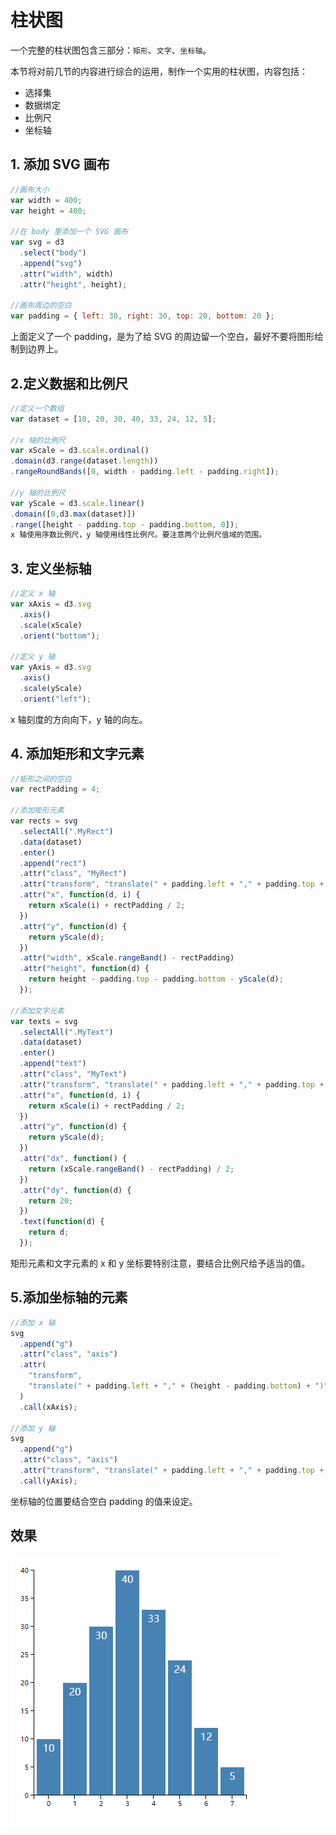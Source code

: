# 柱状图

一个完整的柱状图包含三部分：`矩形`、`文字`、`坐标轴`。

本节将对前几节的内容进行综合的运用，制作一个实用的柱状图，内容包括：

- 选择集
- 数据绑定
- 比例尺
- 坐标轴

## 1. 添加 SVG 画布

```js
//画布大小
var width = 400;
var height = 400;

//在 body 里添加一个 SVG 画布
var svg = d3
  .select("body")
  .append("svg")
  .attr("width", width)
  .attr("height", height);

//画布周边的空白
var padding = { left: 30, right: 30, top: 20, bottom: 20 };
```

上面定义了一个 padding，是为了给 SVG 的周边留一个空白，最好不要将图形绘制到边界上。

## 2.定义数据和比例尺

```js
//定义一个数组
var dataset = [10, 20, 30, 40, 33, 24, 12, 5];

//x 轴的比例尺
var xScale = d3.scale.ordinal()
.domain(d3.range(dataset.length))
.rangeRoundBands([0, width - padding.left - padding.right]);

//y 轴的比例尺
var yScale = d3.scale.linear()
.domain([0,d3.max(dataset)])
.range([height - padding.top - padding.bottom, 0]);
x 轴使用序数比例尺，y 轴使用线性比例尺。要注意两个比例尺值域的范围。
```

## 3. 定义坐标轴

```js
//定义 x 轴
var xAxis = d3.svg
  .axis()
  .scale(xScale)
  .orient("bottom");

//定义 y 轴
var yAxis = d3.svg
  .axis()
  .scale(yScale)
  .orient("left");
```

x 轴刻度的方向向下，y 轴的向左。

## 4. 添加矩形和文字元素

```js
//矩形之间的空白
var rectPadding = 4;

//添加矩形元素
var rects = svg
  .selectAll(".MyRect")
  .data(dataset)
  .enter()
  .append("rect")
  .attr("class", "MyRect")
  .attr("transform", "translate(" + padding.left + "," + padding.top + ")")
  .attr("x", function(d, i) {
    return xScale(i) + rectPadding / 2;
  })
  .attr("y", function(d) {
    return yScale(d);
  })
  .attr("width", xScale.rangeBand() - rectPadding)
  .attr("height", function(d) {
    return height - padding.top - padding.bottom - yScale(d);
  });

//添加文字元素
var texts = svg
  .selectAll(".MyText")
  .data(dataset)
  .enter()
  .append("text")
  .attr("class", "MyText")
  .attr("transform", "translate(" + padding.left + "," + padding.top + ")")
  .attr("x", function(d, i) {
    return xScale(i) + rectPadding / 2;
  })
  .attr("y", function(d) {
    return yScale(d);
  })
  .attr("dx", function() {
    return (xScale.rangeBand() - rectPadding) / 2;
  })
  .attr("dy", function(d) {
    return 20;
  })
  .text(function(d) {
    return d;
  });
```

矩形元素和文字元素的 x 和 y 坐标要特别注意，要结合比例尺给予适当的值。

## 5.添加坐标轴的元素

```js
//添加 x 轴
svg
  .append("g")
  .attr("class", "axis")
  .attr(
    "transform",
    "translate(" + padding.left + "," + (height - padding.bottom) + ")"
  )
  .call(xAxis);

//添加 y 轴
svg
  .append("g")
  .attr("class", "axis")
  .attr("transform", "translate(" + padding.left + "," + padding.top + ")")
  .call(yAxis);
```

坐标轴的位置要结合空白 padding 的值来设定。

## 效果

![柱状图](./img/bar.jpg)
